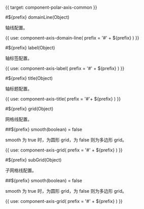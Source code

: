 {{ target: component-polar-axis-common }}

#${prefix} domainLine(Object)

轴线配置。

{{ use: component-axis-domain-line(
  prefix = '#' + ${prefix}
) }}

#${prefix} label(Object)

轴标签配置。

{{ use: component-axis-label(
  prefix  = '#' + ${prefix}
) }}

#${prefix} title(Object)

轴标题配置。

{{ use: component-axis-title(
  prefix = '#'+ ${prefix}
) }}

#${prefix} grid(Object)

网格线配置。

##${prefix} smooth(boolean) = false

smooth 为 true 时，为圆形 grid，为 false 则为多边形 grid。

{{ use: component-axis-grid(
  prefix = '#' + ${prefix}
) }}

#${prefix} subGrid(Object)

子网格线配置。

##${prefix} smooth(boolean) = false

smooth 为 true 时，为圆形 grid，为 false 则为多边形 grid。

{{ use: component-axis-grid(
  prefix = '#' + ${prefix}
) }}
